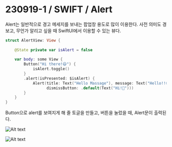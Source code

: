 # 230919-1 / SWIFT / Alert

Alert는 일반적으로 경고 메세지를 보내는 팝업창 용도로 많이 이용한다. 사전 의미도 경보고, 무언가 알리고 싶을 때 SwiftUI에서 이용할 수 있는 뷰다.

```swift
struct AlertView: View {
    
    @State private var isAlert = false
    
    var body: some View {
        Button("Hi there!😄") {
            isAlert.toggle()
        }
        .alert(isPresented: $isAlert) {
            Alert(title: Text("Hello Massage"), message: Text("Hello!!😁"),
                  dismissButton: .default(Text("Hi!👀")))
        }
    }
}
```

Button으로 alert를 보여지게 해 줄 토글을 만들고, 버튼을 눌렀을 때, Alert문이 출력된다. 

![Alt text](<../사진/스크린샷 2023-09-19 오후 10.51.43.png>)

![Alt text](<../사진/스크린샷 2023-09-19 오후 10.51.49.png>)